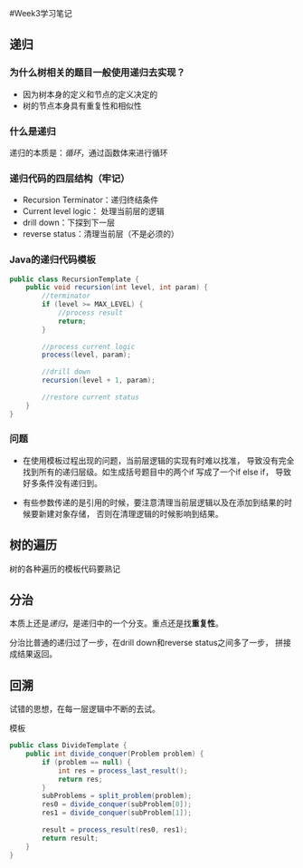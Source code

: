 #Week3学习笔记

## 递归

### 为什么树相关的题目一般使用递归去实现？

- 因为树本身的定义和节点的定义决定的
- 树的节点本身具有重复性和相似性

### 什么是递归

递归的本质是：*循环*，通过函数体来进行循环

### 递归代码的四层结构（牢记）

- Recursion Terminator：递归终结条件
- Current level logic： 处理当前层的逻辑
- drill down：下探到下一层
- reverse status：清理当前层（不是必须的）

### Java的递归代码模板
```java
public class RecursionTemplate {
    public void recursion(int level, int param) {
        //terminator
        if (level >= MAX_LEVEL) {
            //process result
            return;    
        }
        
        //process current logic
        process(level, param);
        
        //drill down
        recursion(level + 1, param);
        
        //restore current status
    }
}
```
### 问题
- 在使用模板过程出现的问题，当前层逻辑的实现有时难以找准，
导致没有完全找到所有的递归层级。如生成括号题目中的两个if 写成了一个if else if，
导致好多条件没有递归到。

- 有些参数传递的是引用的时候，要注意清理当前层逻辑以及在添加到结果的时候要新建对象存储，
否则在清理逻辑的时候影响到结果。


## 树的遍历

树的各种遍历的模板代码要熟记

## 分治

本质上还是*递归*，是递归中的一个分支。重点还是找**重复性**。

分治比普通的递归过了一步，在drill down和reverse status之间多了一步，
拼接成结果返回。

## 回溯
试错的思想，在每一层逻辑中不断的去试。

模板
```java
public class DivideTemplate {
    public int divide_conquer(Problem problem) {
        if (problem == null) {
            int res = process_last_result();
            return res;
        }
        subProblems = split_problem(problem);
        res0 = divide_conquer(subProblem[0]);
        res1 = divide_conquer(subProblem[1]);
        
        result = process_result(res0, res1);
        return result;
    }
}
```